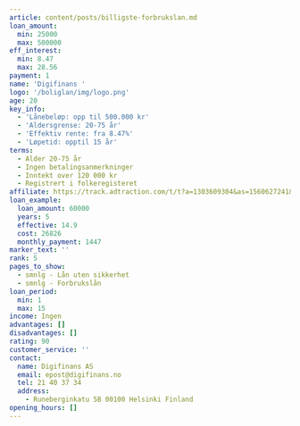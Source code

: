 ```yaml
---
article: content/posts/billigste-forbrukslan.md
loan_amount:
  min: 25000
  max: 500000
eff_interest:
  min: 8.47
  max: 28.56
payment: 1
name: 'Digifinans '
logo: '/boliglan/img/logo.png'
age: 20
key_info:
  - 'Lånebeløp: opp til 500.000 kr'
  - 'Aldersgrense: 20-75 år'
  - 'Effektiv rente: fra 8.47%'
  - 'Løpetid: opptil 15 år'
terms:
  - Alder 20-75 år
  - Ingen betalingsanmerkninger
  - Inntekt over 120 000 kr
  - Registrert i folkeregisteret
affiliate: https://track.adtraction.com/t/t?a=1303609304&as=1560627241&t=2&tk=1&url=https://digifinans.no/application
loan_example:
  loan_amount: 60000
  years: 5
  effective: 14.9
  cost: 26826
  monthly_payment: 1447
marker_text: ''
rank: 5
pages_to_show:
  - smnlg - Lån uten sikkerhet
  - smnlg - Forbrukslån
loan_period:
  min: 1
  max: 15
income: Ingen
advantages: []
disadvantages: []
rating: 90
customer_service: ''
contact:
  name: Digifinans AS
  email: epost@digifinans.no
  tel: 21 40 37 34
  address:
    - Runeberginkatu 5B 00100 Helsinki Finland
opening_hours: []
---
```

